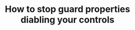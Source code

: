---
layout: post
title: How to stop guard properties diabling your controls
tags: csharp xamarin caliburn-micro
---